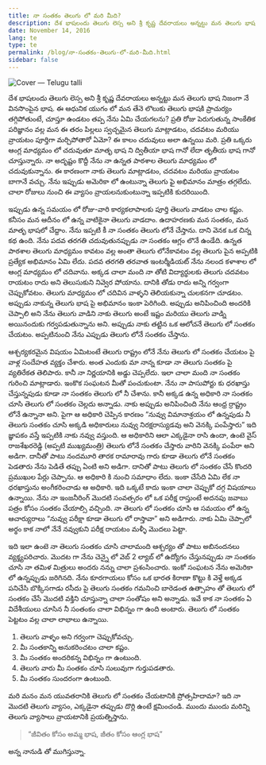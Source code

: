 ```yaml
---
title: నా సంతకం తెలుగు లో మరి మీది?
description: దేశ భాషలందు తెలుగు లెస్స అని శ్రీ కృష్ణ దేవరాయలు అన్నట్టు మన తెలుగు భాష నిజంగా నే వినసొంపైన భాష. ఈ ఆధునిక యుగం లో మన తేనె లొలుకు తెలుగు భాషకి ప్రాచుర్యం తగ్గిపోతుంటే, చూస్తూ ఉండటం తప్ప నేను ఏమి చేయగలను? ప్రతి రోజు పెరుగుతున్న సాంకేతిక పరిజ్ఞానం వల్ల మన ఈ తరం పిల్లలు స్వచ్చమైన తెలుగు మాట్లాడటం...
date: November 14, 2016
lang: te
type: te
permalink: /blog/నా-సంతకం-తెలుగు-లో-మరి-మీది.html
sidebar: false
---
```


![Cover — Telugu talli](https://res.cloudinary.com/websiddu/image/upload/w_1000,ar_16:9,c_fill,g_auto,e_sharpen/v1558758929/blog/covers/8508259185_9af747d84d_o.jpg)

దేశ భాషలందు తెలుగు లెస్స అని శ్రీ కృష్ణ దేవరాయలు అన్నట్టు మన తెలుగు భాష నిజంగా నే వినసొంపైన భాష. ఈ ఆధునిక యుగం లో మన తేనె లొలుకు తెలుగు భాషకి ప్రాచుర్యం తగ్గిపోతుంటే, చూస్తూ ఉండటం తప్ప నేను ఏమి చేయగలను? ప్రతి రోజు పెరుగుతున్న సాంకేతిక పరిజ్ఞానం వల్ల మన ఈ తరం పిల్లలు స్వచ్చమైన తెలుగు మాట్లాడటం, చదవటం మరియు వ్రాయటం పూర్తిగా మర్చిపోతారో ఏమో? ఈ కాలం చదువులు అలా ఉన్నయి మరి. ప్రతి ఒక్కరు ఆంగ్ల మాధ్యమం లో చదువుతూ మాతృ భాష ని ద్వితీయా భాష గానో లేదా తృతీయ భాష గానో చూస్తున్నారు. నా అదృష్టం కొద్దీ నేను నా ఉన్నత పాఠశాల తెలుగు మాధ్యమం లో చదువుకున్నాను. ఈ కారణంగా నాకు తెలుగు మాట్లాడటం, చదవటం మరియు వ్రాయటం బాగానే వచ్చు. నేను ఇప్పుడు అమెరికా లో ఉంటున్నా తెలుగు ఫై అభిమానం మాత్రం తగ్గలేదు. చాలా రోజులు నుంచి ఈ వ్యాసం వ్రాయలనుకుంటున్నా ఇప్పటికి కుదరియింది.

ఇప్పుడు ఉన్న సమయం లో రోజు-వారి కార్యకలాపాలకు పూర్తి తెలుగు వాడటం చాల కష్టం. కనీసం మన ఆదీనం లో ఉన్న వాటికైనా తెలుగు వాడదాం. ఉదాహరణకు మన సంతకం, మన మాతృ భాషలో చేద్దాం. నేను ఇప్పటి కీ నా సంతకం తెలుగు లోనే చేస్తాను. దాని వెనక ఒక చిన్న కథ ఉంది. నేను పదవ తరగతి చదువుతునప్పుడు నా సంతకం ఆగ్లం లొనే ఉండేది. ఉన్నత పాఠశాల తెలుగు మాధ్యమం కావటం వల్ల అంతా తెలుగు లోనేకావటం వల్ల తెలుగు పైన అప్పటికి ప్రత్యేక అభిమానం ఏమి లేదు. పదవ తరగతి తరవాత ఇంటర్మీడియట్ నేను నలంద కళాశాల లో ఆంగ్ల మాధ్యమం లో చదివాను. అక్కడ చాలా మంది నా తోటి విద్యార్థులకు తెలుగు చదవటం రాయటం రాదు అని తెలుసుకుని నివ్వెర పోయాను. దానికి తోడు రాదు అన్ని గర్వంగా చెప్పుకోవటం. తెలుగు మాధ్యమం లో చదివిన వాళ్ళని తెలియకున్నా చులకనగా చూడటం. అప్పుడు నాకున్న తెలుగు భాష పై అభిమానం ఇంకా పెరిగింది. అప్పుడు అనిపించింది అందరికి చెప్పాలి అని నేను తెలుగు వాడిని నాకు తెలుగు అంటే ఇష్టం మరియు తెలుగు వాడ్ని అయినందుకు గర్వపడుతున్నాను అని. అప్పుడు నాకు తట్టిన ఒక ఆలోచనే తెలుగు లో సంతకం చేయటం. అప్పటినుంచి నేను ఎప్పుడు తెలుగు లోనే సంతకం చేస్తాను.

ఆశ్చర్యకరమైన విషయం ఏమిటంటే తెలుగు రాష్ట్రం లోనే నేను తెలుగు లో సంతకం చేయటం పై వాళ్ల సందేహత వ్యక్తం చేశారు. అంత ఎందుకు మా నాన్న కూడా నా తెలుగు సంతకం పై వ్యతిరేకత తెలిపారు. కానీ నా నిర్ణయానికి అడ్డు చెప్పలేదు. ఇలా చాలా మంది నా సంతకం గురించి మాట్లాడారు. ఇంకొక సంఘటన మీతో పంచుకుంటా. నేను నా పాసుపోర్టు కు ధరఖాస్తు చేస్తున్నపుడు కూడా నా సంతకం తెలుగు లో నీ చేశాను. కానీ అక్కడ ఉన్న అధికారి నా సంతకం చూసి తెలుగు లో సంతకం చెల్లదు అన్నాడు. నాకు అప్పుడు అనిపించింది నేను ఆంధ్ర ర్రాష్ట్రం లోనే ఉన్నానా అని. పైగా ఆ అధికారి చెప్పిన కారణం “నువ్వు విమానాశ్రయం లో ఉన్నపుడు నీ తెలుగు సంతకం చూసి అక్కడి అధికారులు నువ్వు నిరక్షరాస్యుడవు అని వెనక్కి పంపేస్తారు” ఇది జ్ఞాపకం వస్తే ఇప్పటికి నాకు నవ్వు వస్తుంది. ఆ అధికారిని ఆలా ఎక్కడైనా రాసి ఉందా, ఉంటె వైస్ రాజశేఖరరెడ్డి (అప్పటి ముఖ్యమంత్రి) తెలుగు లోనే సంతకం చేస్తారు వారిని వెనక్కి పంపేరా అని అడిగా. దానీతో పాటు నందమూరి తారక రామారావు గారు కూడా తెలుగు లోనే సంతకం పెడతారు నేను పెడితే తప్పు ఏంటి అని అడిగా. దానితో పాటు తెలుగు లో సంతకం చేసే కొందరి ప్రముఖుల పేర్లు చెప్పాను. ఆ అధికారి కి నుంచి సమాధాం లేదు. ఇంకా చేసేది ఏమి లేక నా ధరఖాస్తును అంగీకరించాడు ఆ అధికారి.
ఇది ఒక్కటే కాదు ఇంకా చాలా చెప్పుకో దగ్గ విషయాలు ఉన్నాయి. నేను నా ఇంజనీరింగ్ మొదటి సంవత్సరం లో ఒక పరీక్ష రాస్తుంటే అదనపు జవాబు పత్రం కోసం సంతకం చేయాల్సి వచ్చింది. నా తెలుగు లో సంతకం చూసి ఆ సమయం లో ఉన్న ఆచార్యురాలు “నువ్వు పరీక్షా కూడా తెలుగు లో రాస్తావా” అని అడిగారు. నాకు ఏమి చెప్పాలో అర్థం కాక నాలో నేనే నవ్వుకుని పరీక్ష రాయటం మళ్ళీ మొదలు పెట్టా.

ఇది ఇలా ఉంటె నా తెలుగు సంతకం చూసి చాలామంది ఆశ్చర్యం తో పాటు అబినందనలు వ్యక్త్యపరిచారు. మొదట గా నేను చెన్నై లో వెబ్ 2 ల్యాబ్ లో ఉద్యోగం చేస్తునప్పుడు నా సంతకం చూసి నా తమిళ మిత్రులు అందరు నన్ను చాలా ప్రశంసించారు. ఇంకో సంఘటన నేను అమెరికా లో ఉన్నప్పుడు జరిగినది. నేను కూరగాయలు కోసం ఒక భారత కిరాణా కొట్టు కి వెళ్తే అక్కడ పనిచేసి బొక్కిసగాడు రసీదు పై తెలుగు సంతకం గమనించి బారెడంత ఉత్సాహం తో తెలుగు లో సంతకం చేసే మొదటి వక్తిని చూస్తున్నా చాలా సంతోషం అని అన్నాడు. ఇవే కాక నా సంతకం ఏ విదేశీయులు చూసిన నీ సంతంకం చాలా విభిన్నం గా ఉంది అంటారు. తెలుగు లో సంతకం పెట్టటం వల్ల చాలా లాభాలు ఉన్నాయి.

1. తెలుగు వాళ్ళం అని గర్వంగా చెప్పుకోవచ్చు.
1. మీ సంతకాన్ని అనుకరించటం చాలా కష్టం.
1. మీ సంతకం అందరికన్న విభిన్నం గా ఉంటుంది.
1. తెలుగు వారు మీ సంతకం చూసి సులువుగా గుర్తుపడతారు.
1. మీ సంతకం సుందరంగా ఉంటుంది.

మరి మనం మన యువతరానికి తెలుగు లో సంతకం చేయటానికి ప్రోత్సహిదామా? ఇది నా మొదటి తెలుగు వ్యాసం, ఎక్కడైనా తప్పుడు దొర్లి ఉంటే క్షమించండి. ముందు ముందు మరిన్ని తెలుగు వ్యాసాలు వ్రాయటానికి ప్రయత్నిస్తాను.

> “జీవితం కోసం అమ్మ భాష, జీతం కోసం ఆంగ్ల భాష”

అన్న నానుడి తో ముగిస్తున్నా.
